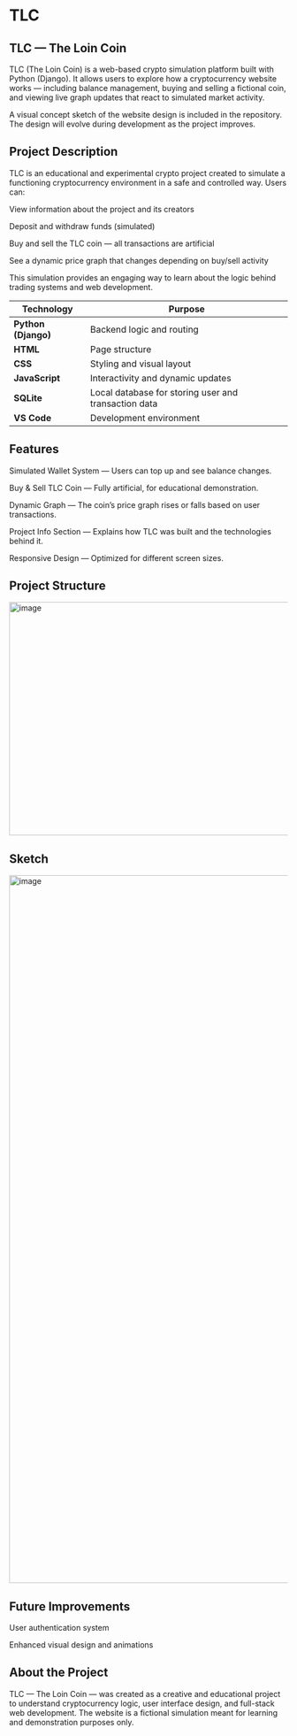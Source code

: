 # TLC

## TLC — The Loin Coin

TLC (The Loin Coin) is a web-based crypto simulation platform built with Python (Django).
It allows users to explore how a cryptocurrency website works — including balance management, buying and selling a fictional coin, and viewing live graph updates that react to simulated market activity.

A visual concept sketch of the website design is included in the repository.
The design will evolve during development as the project improves.

## Project Description

TLC is an educational and experimental crypto project created to simulate a functioning cryptocurrency environment in a safe and controlled way.
Users can:

View information about the project and its creators

Deposit and withdraw funds (simulated)

Buy and sell the TLC coin — all transactions are artificial

See a dynamic price graph that changes depending on buy/sell activity

This simulation provides an engaging way to learn about the logic behind trading systems and web development.

| Technology          | Purpose                                              |
| ------------------- | ---------------------------------------------------- |
| **Python (Django)** | Backend logic and routing                            |
| **HTML**            | Page structure                                       |
| **CSS**             | Styling and visual layout                            |
| **JavaScript**      | Interactivity and dynamic updates                    |
| **SQLite**          | Local database for storing user and transaction data |
| **VS Code**         | Development environment                              |

## Features

Simulated Wallet System — Users can top up and see balance changes.

Buy & Sell TLC Coin — Fully artificial, for educational demonstration.

Dynamic Graph — The coin’s price graph rises or falls based on user transactions.

Project Info Section — Explains how TLC was built and the technologies behind it.

Responsive Design — Optimized for different screen sizes.

## Project Structure
<img width="943" height="422" alt="image" src="https://github.com/user-attachments/assets/de29e72d-ab12-49c7-a4ac-bbb76a029300" />


## Sketch
<img width="991" height="1280" alt="image" src="https://github.com/user-attachments/assets/603ecf5f-8b2b-42c4-a664-d9628c3167cc" />


## Future Improvements

User authentication system

Enhanced visual design and animations

## About the Project

TLC — The Loin Coin — was created as a creative and educational project to understand cryptocurrency logic, user interface design, and full-stack web development.
The website is a fictional simulation meant for learning and demonstration purposes only.
